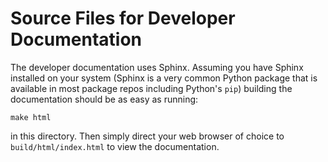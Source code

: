 Source Files for Developer Documentation
========================================

The developer documentation uses Sphinx. Assuming you have Sphinx installed on
your system (Sphinx is a very common Python package that is available in most
package repos including Python's `pip`) building the documentation should be as
easy as running:

~~~
make html
~~~

in this directory. Then simply direct your web browser of choice to
`build/html/index.html` to view the documentation.
